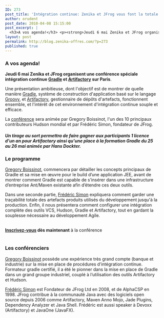 ```yaml
---
ID: 273
post_title: 'Intégration continue: Zenika et JFrog vous font la totale le 6 mai !'
author: orudent
post_date: 2010-04-08 15:15:00
post_excerpt: |
  <h3>A vos agenda!</h3> <p><strong>Jeudi 6 mai Zenika et JFrog organisent une conférence spéciale intégration continue <a href="http://www.gradle.org/">Gradle</a> et <a href="http://www.jfrog.org/products.php">Artifactory</a> sur Paris</strong>.</p> <p>Une présentation ambitieuse, dont l'objectif est de montrer de quelle manière <a href="http://www.gradle.org/">Gradle</a>, système de construction d'application basé sur le langage <a href="http://groovy.codehaus.org/">Groovy</a>, et <a href="http://www.jfrog.org/products.php">Artifactory</a>, gestionnaire de dépôts d'artefacts, fonctionnent ensemble, et l'intérêt de cet environnement d'intégration continue souple et efficace.</p> <p>La <a href="http://www.zenika.com/conference/usine_logicielle/integration_continue_la_totale">conférence</a> sera animée par Gregory Boissinot, l'un des 10 principaux contributeurs Hudson mondial et par Frédéric Simon, fondateur de JFrog.</p> <h5>Un tirage au sort permettra de faire gagner aux participants 1 licence d'un an pour Artifactory ainsi qu'une place à la formation Gradle du 25 au 26 mai animée par Hans Dockter.</h5>
layout: post
permalink: http://blog.zenika-offres.com/?p=273
published: true
---
```

<h3>A vos agenda!</h3> <p><strong>Jeudi 6 mai Zenika et JFrog organisent une conférence spéciale intégration continue <a href="http://www.gradle.org/">Gradle</a> et <a href="http://www.jfrog.org/products.php">Artifactory</a> sur Paris</strong>.</p> <p>Une présentation ambitieuse, dont l'objectif est de montrer de quelle manière <a href="http://www.gradle.org/">Gradle</a>, système de construction d'application basé sur le langage <a href="http://groovy.codehaus.org/">Groovy</a>, et <a href="http://www.jfrog.org/products.php">Artifactory</a>, gestionnaire de dépôts d'artefacts, fonctionnent ensemble, et l'intérêt de cet environnement d'intégration continue souple et efficace.</p> <p>La <a href="http://www.zenika.com/conference/usine_logicielle/integration_continue_la_totale">conférence</a> sera animée par Gregory Boissinot, l'un des 10 principaux contributeurs Hudson mondial et par Frédéric Simon, fondateur de JFrog.</p> <h5>Un tirage au sort permettra de faire gagner aux participants 1 licence d'un an pour Artifactory ainsi qu'une place à la formation Gradle du 25 au 26 mai animée par Hans Dockter.</h5>
<!--more-->
<h3>Le programme</h3> <p><a href="http://www.zenika.com/experts/gregory_boissinot">Gregory Boissinot</a>, commencera par détailler les concepts principaux de Gradle et sa mise en œuvre pour le build d’une application JEE, avant de montrer comment Gradle est capable de s’insérer dans une infrastructure d’entreprise Ant/Maven existante afin d’étendre ces deux outils.</p> <p>Dans une seconde partie, <a href="http://www.blogger.com/profile/01537253748863675494">Frédéric Simon</a> expliquera comment garder une traçabilité totale des artefacts produits utilisés du développement jusqu'à la production. Enfin, il nous présentera comment configurer une intégration complète des outils VCS, Hudson, Gradle et Artifactory, tout en gardant la souplesse nécessaire au développement Agile.</p> <p><br />
<strong><a href="http://www.zenika.com/conference/usine_logicielle/integration_continue_la_totale">Inscrivez-vous</a> dès maintenant</strong> à la conférence <br /><br /></p> <h3>Les conférenciers</h3> <p><a href="http://www.zenika.com/experts/gregory_boissinot">Gregory Boissinot</a> possède une expérience très grand compte (banque et industrie) sur la mise en place de procédures d’intégration continue. Formateur gradle certifié, il a été le pionner dans la mise en place de Gradle dans un grand groupe industriel, couplé à l’utilisation des outils Artifactory et Hudson.</p> <p><a href="http://www.blogger.com/profile/01537253748863675494">Frédéric Simon</a> est Fondateur de JFrog Ltd en 2008, et de AlphaCSP en 1998. JFrog contribue à la communauté Java avec des logiciels open source depuis 2006 comme Artifactory, Maven Anno Mojo, Jade Plugins, Dependency Analyzer et Java Shell. Frédéric est aussi speaker à Devoxx (Artifactory) et JavaOne (JavaFX).<br /></p>